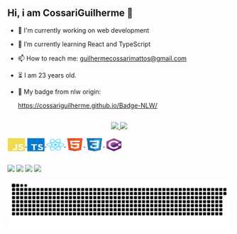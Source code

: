 ## Hi, i am CossariGuilherme 👋

- 🔭 I'm currently working on web development
- 🌱 I’m currently learning React and TypeScript
- 📫 How to reach me: guilhermecossarimattos@gmail.com
- ⏳ I am 23 years old.
- 📛 My badge from nlw origin: <a href="https://cossariguilherme.github.io/cracha-nlw/" target="_blank"><p>https://cossariguilherme.github.io/Badge-NLW/</p> 

  ##
  
<div align="center">
  <a href="https://github.com/CossariGuilherme">
  <img height="180em" src="https://github-readme-stats.vercel.app/api?username=CossariGuilherme&show_icons=true&theme=panda&include_all_commits=true&count_private=true"/>
  <img height="180em" src="https://github-readme-stats.vercel.app/api/top-langs/?username=CossariGuilherme&layout=compact&langs_count=7&theme=panda"/>
</div>
  <div style="display: inline_block"><br>
  <img align="center" alt="Cors-Js" height="30" width="40" src="https://raw.githubusercontent.com/devicons/devicon/master/icons/javascript/javascript-plain.svg">
  <img align="center" alt="Cors-Ts" height="30" width="40" src="https://raw.githubusercontent.com/devicons/devicon/master/icons/typescript/typescript-plain.svg">
  <img align="center" alt="Cors-React" height="30" width="40" src="https://raw.githubusercontent.com/devicons/devicon/master/icons/react/react-original.svg">
  <img align="center" alt="Cors-HTML" height="30" width="40" src="https://raw.githubusercontent.com/devicons/devicon/master/icons/html5/html5-original.svg">
  <img align="center" alt="Cors-CSS" height="30" width="40" src="https://raw.githubusercontent.com/devicons/devicon/master/icons/css3/css3-original.svg">
  <img align="center" alt="Cors-Csharp" height="30" width="40" src="https://raw.githubusercontent.com/devicons/devicon/master/icons/csharp/csharp-original.svg">
</div>
  
  ##
  
  <div> 
  <a href="https://instagram.com/guilhermecossari" target="_blank"><img src="https://img.shields.io/badge/-Instagram-%23E4405F?style=for-the-badge&logo=instagram&logoColor=white" target="_blank"></a>
  <a href = "mailto:guilhermecossarimattos@gmail.com"><img src="https://img.shields.io/badge/-Gmail-%23333?style=for-the-badge&logo=gmail&logoColor=white" target="_blank"></a>
  <a href="https://www.linkedin.com/in/guilherme-cossari-26140315b" target="_blank"><img src="https://img.shields.io/badge/-LinkedIn-%230077B5?style=for-the-badge&logo=linkedin&logoColor=white" target="_blank"></a> 
    <a href="https://twitter.com/Cossarigui" target="_blank"><img src="https://img.shields.io/badge/Twitter-1DA1F2?style=for-the-badge&logo=twitter&logoColor=white" target="_blank"></a> 
</div>

  ![Snake animation](https://github.com/CossariGuilherme/CossariGuilherme/blob/output/github-contribution-grid-snake.svg)
